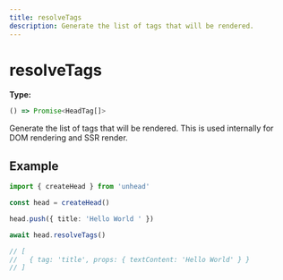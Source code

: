 ```yaml
---
title: resolveTags
description: Generate the list of tags that will be rendered.
---
```


# resolveTags

**Type:**

```ts
() => Promise<HeadTag[]>
```

Generate the list of tags that will be rendered. This is used internally for DOM rendering and SSR render.


## Example

```ts
import { createHead } from 'unhead'

const head = createHead()

head.push({ title: 'Hello World ' })

await head.resolveTags()

// [
//   { tag: 'title', props: { textContent: 'Hello World' } }
// ]
```
